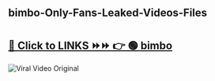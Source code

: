 
 ## bimbo-Only-Fans-Leaked-Videos-Files

# <h2><a href="https://mediaupload.pro?bimbo">🔗 Click to LINKS ⏩⏩ 👉 🟢 bimbo </a></h2>

<a href="https://mediaupload.pro?bimbo" rel="nofollow" data-target="animated-image.originalLink"><img src="https://i.ibb.co.com/xMMVF88/686577567.gif" alt="Viral Video Original" style="max-width: 100%; display: inline-block;" data-target="animated-image.originalImage"></a>